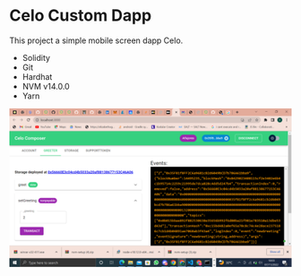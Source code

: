 # Celo Custom Dapp

This project a simple mobile screen dapp Celo.
- Solidity
- Git
- Hardhat
- NVM v14.0.0
- Yarn



![Deployed Page](./packages/image/Screenshot%20(54).png)

